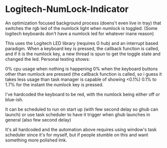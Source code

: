 # Logitech-NumLock-Indicator

An optimization focused background process (doens't even live in tray) that switches the rgb led of the numlock light when numlock is toggled.
(Some logitech keyboards don't have a numlock led for whatever inane reason)

This uses the Logitech LED library (requires G hub) and an interrupt based paradigm. When a keyboard key is pressed, the callback function is called, and if it is
the numlock key, a new thread is spun to get the toggle state and changed the led. Personal testing shows:

0% cpu usage when nothing is happening
0% when the keyboard buttons other than numlock are pressed (the callback function is called, so i guess it takes less usage than task manager is capable of showing <0.1%)
0.1% to 1.7% for the instant the numlock key is pressed.


I've hardcoded the keyboard to be red, with the numlock being either off or blue-ish. 

It can be scheduled to run on start up (with few second delay so ghub can launch) or 
use task scheduler to have it trigger when ghub launches in general (also few second delay)

It's all hardcoded and the automation above requires using window's task scheduler since it's for myself, but if people stumble on this and want something more polished lmk. 
